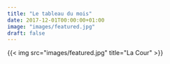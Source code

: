 ```yaml
---
title: "Le tableau du mois"
date: 2017-12-01T00:00:00+01:00
image: "images/featured.jpg"
draft: false
---
```


{{< img src="images/featured.jpg" title="La Cour" >}}
